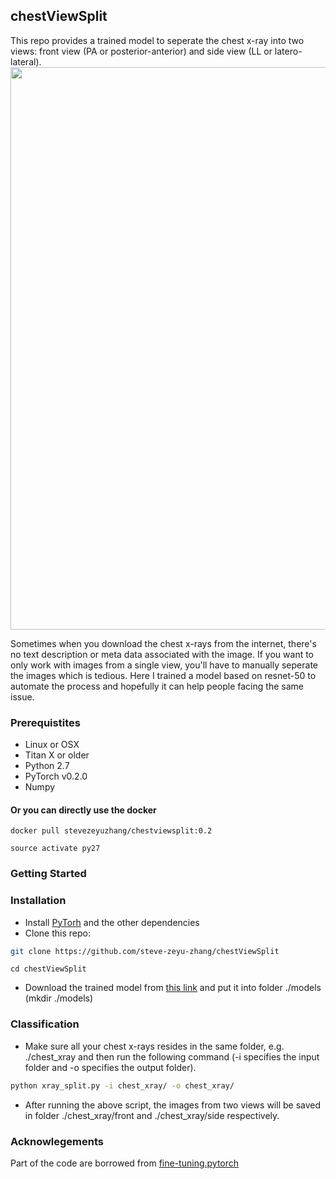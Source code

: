 ## chestViewSplit
This repo provides a trained model to seperate the chest x-ray into two views: front view (PA or posterior-anterior)  and side view (LL or latero-lateral). 
<img src="sample.png" width="900px"/>

Sometimes when you download the chest x-rays from the internet, there's no  text description or meta data associated with the image. If you want to only work with images from a single view, you'll have to manually seperate the images which is tedious. Here I trained a model based on resnet-50 to automate the process and hopefully it can help people facing the same issue.

### Prerequistites
- Linux or OSX
- Titan X or older
- Python 2.7
- PyTorch v0.2.0
- Numpy

#### Or you can directly use the docker
```
docker pull stevezeyuzhang/chestviewsplit:0.2
```
```
source activate py27
```


### Getting Started
### Installation
- Install [PyTorh](https://github.com/pytorch/pytorch) and the other dependencies
- Clone this repo:
```bash
git clone https://github.com/steve-zeyu-zhang/chestViewSplit
```
```
cd chestViewSplit
```
- Download the trained model from [this link](https://github.com/steve-zeyu-zhang/chestViewSplit/releases/download/resnet-50/resnet-50.t7) and put it into folder ./models (mkdir ./models)

### Classification
- Make sure all your chest x-rays resides in the same folder, e.g. ./chest_xray and then run the following command (-i specifies the input folder and -o specifies the output folder).
```bash
python xray_split.py -i chest_xray/ -o chest_xray/
```
- After running the above script, the images from two views will be saved in folder ./chest_xray/front and ./chest_xray/side respectively.

### Acknowlegements
Part of the code are borrowed from [fine-tuning.pytorch](https://github.com/meliketoy/fine-tuning.pytorch)
